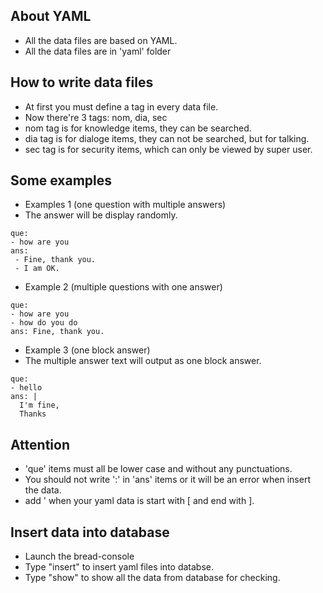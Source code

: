 ## About YAML
* All the data files are based on YAML.
* All the data files are in 'yaml' folder

## How to write data files
* At first you must define a tag in every data file. 
 * Now there're 3 tags: nom, dia, sec
 * nom tag is for knowledge items, they can be searched. 
 * dia tag is for dialoge items, they can not be searched, but for talking.
 * sec tag is for security items, which can only be viewed by super user.

## Some examples
* Examples 1 (one question with multiple answers)
 * The answer will be display randomly. 
```
que:
- how are you
ans:
 - Fine, thank you.
 - I am OK.
```
* Example 2 (multiple questions with one answer)
```
que:
- how are you
- how do you do
ans: Fine, thank you.
```
* Example 3 (one block answer)
 * The multiple answer text will output as one block answer.
```
que:
- hello
ans: |
  I'm fine, 
  Thanks
```

## Attention
* 'que' items must all be lower case and without any punctuations. 
* You should not write ':' in 'ans' items or it will be an error when insert the data. 
* add ' when your yaml data is start with [ and end with ].

## Insert data into database
* Launch the bread-console
* Type "insert" to insert yaml files into databse. 
* Type "show" to show all the data from database for checking.
